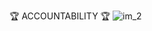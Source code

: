 🏆 ACCOUNTABILITY 🏆
![im_2](https://github.com/Megha-pd/Awarded-in-UPS-Logistics/assets/167335144/88bcd597-76a0-4016-91ee-8f163bf36935)
